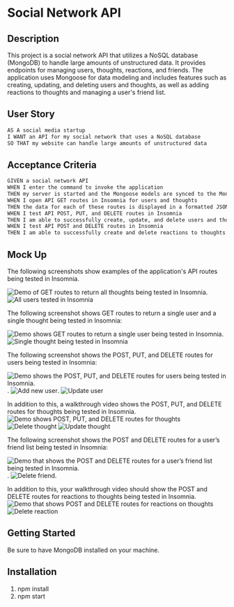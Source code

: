 # Social Network API

## Description

This project is a social network API that utilizes a NoSQL database (MongoDB) to handle large amounts of unstructured data. It provides endpoints for managing users, thoughts, reactions, and friends. The application uses Mongoose for data modeling and includes features such as creating, updating, and deleting users and thoughts, as well as adding reactions to thoughts and managing a user's friend list.
## User Story

```md
AS A social media startup
I WANT an API for my social network that uses a NoSQL database
SO THAT my website can handle large amounts of unstructured data
```

## Acceptance Criteria

```md
GIVEN a social network API
WHEN I enter the command to invoke the application
THEN my server is started and the Mongoose models are synced to the MongoDB database
WHEN I open API GET routes in Insomnia for users and thoughts
THEN the data for each of these routes is displayed in a formatted JSON
WHEN I test API POST, PUT, and DELETE routes in Insomnia
THEN I am able to successfully create, update, and delete users and thoughts in my database
WHEN I test API POST and DELETE routes in Insomnia
THEN I am able to successfully create and delete reactions to thoughts and add and remove friends to a user’s friend list
```

## Mock Up

The following screenshots show examples of the application's API routes being tested in Insomnia.

![Demo of GET routes to return all thoughts being tested in Insomnia.](./public/assets/Social%20Network%20Get%20All%20Thoughts.jpg)![All users tested in Insomnia](./public/assets/Social%20Network%20FindAllUsers.jpg)

The following screenshot shows GET routes to return a single user and a single thought being tested in Insomnia:

![Demo shows GET routes to return a single user being tested in Insomnia.](./public/assets/Social%20Network%20Find%20User%20byId.jpg) ![Single thought being tested in Insomnia](./public/assets/Social%20Network%20Get%20Thought%20ById.jpg)

The following screenshot shows the POST, PUT, and DELETE routes for users being tested in Insomnia:

![Demo shows the POST, PUT, and DELETE routes for users being tested in Insomnia.](./public/assets/Social%20Network%20Delete%20User.jpg). ![Add new user](./public/assets/Social%20Network%20New%20User.jpg). ![Update user](./public/assets/Social%20Network%20Update%20User.jpg)

In addition to this, a walkthrough video shows the POST, PUT, and DELETE routes for thoughts being tested in Insomnia.
![Demo shows POST, PUT, and DELETE routes for thoughts](./public/assets/Social%20Network%20AddCreate%20Thought.jpg) ![Delete thought](./public/assets/Social%20Network%20Delete%20Thought.jpg) ![Update thought](./public/assets/Social%20Network%20Update%20Thought.jpg)

The following screenshot shows the POST and DELETE routes for a user’s friend list being tested in Insomnia:

![Demo that shows the POST and DELETE routes for a user’s friend list being tested in Insomnia.](./public/assets/Social%20Network%20Add%20Friend.jpg). ![Delete friend](./public/assets/Social%20Network%20Delete%20Friend.jpg).

In addition to this, your walkthrough video should show the POST and DELETE routes for reactions to thoughts being tested in Insomnia.
![Demo that shows POST and DELETE routes for reactions on thoughts](./public/assets/Social%20Network%20Create%20Reaction.jpg) ![Delete reaction](./public/assets/Social%20Network%20Delete%20Reaction.jpg)

## Getting Started

Be sure to have MongoDB installed on your machine. 


## Installation

1. npm install
2. npm start


